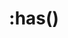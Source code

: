 ---
title: ":has()"
description: "Represents an element if any of the selectors passed as parameters match at least one element."
category: css
last_test_date: "2021-12-22"
test_url: "/tests/css-has.html"
test_results_url: ""
stats: {
    apple-mail: {
        macos: {
            "15.0":"n"
        },
        ios: {
            "15.1":"n"
        }
    },
    gmail: {
        desktop-webmail: {
            "2021-12":"n"
        },
        ios: {
            "2021-12":"u"
        },
        android: {
            "2021-12":"u"
        },
        mobile-webmail: {
            "2021-12":"u"
        }
    },
    orange: {
        desktop-webmail: {
            "2021-12":"y"
        },
        ios: {
            "2021-12":"u"
        },
        android: {
            "2021-12":"u"
        }
    },
    outlook: {
        windows: {
            "2007":"u",
            "2010":"u",
            "2013":"u",
            "2016":"u",
            "2019":"u"
        },
        windows-mail: {
            "2021-12":"u"
        },
        macos: {
            "16.56":"u"
        },
        outlook-com: {
            "2021-12":"n"
        },
        ios: {
            "2021-12":"u"
        },
        android: {
            "2021-12":"u"
        }
    },
    samsung-email: {
        android: {
            "6.0":"u"
        }
    },
    sfr: {
        desktop-webmail: {
            "2021-12":"y"
        },
        ios: {
            "2021-12":"u"
        },
        android: {
            "2021-12":"u"
        }
    },
    thunderbird: {
        macos: {
            "78.14":"u"
        }
    },
    aol: {
        desktop-webmail: {
            "2021-12":"n #1"
        },
        ios: {
            "2021-12":"u"
        },
        android: {
            "2021-12":"u"
        }
    },
    yahoo: {
        desktop-webmail: {
            "2021-12":"n #1"
        },
        ios: {
            "2021-12":"u"
        },
        android: {
            "2021-12":"u"
        }
    },
    protonmail: {
        desktop-webmail: {
            "2021-12":"n #2"
        },
        ios: {
            "2021-12":"u"
        },
        android: {
            "2021-12":"u"
        }
    },
    hey: {
        desktop-webmail: {
            "2021-12":"y"
        }
    },
    mail-ru: {
        desktop-webmail: {
            "2021-12":"n"
        }
    },
    fastmail: {
        desktop-webmail: {
            "2021-12": "n"
        }
    },
    laposte: {
        desktop-webmail: {
            "2021-12": "y"
        }
    }
}
notes: "As of december 2021, `:has()` is only supported in [Safari Technology Preview 137](https://webkit.org/blog/12156/release-notes-for-safari-technology-preview-137/)."
notes_by_num: {
    "1": "Not supported. `:has(…)` is replaced by `:has`.",
    "2": "Not supported. But the pseudo-class seems interpreted and computed server side."
}
links: {
    "Can I use: :has()":"https://caniuse.com/css-has",
    "MDN: :has()":"https://developer.mozilla.org/en-US/docs/Web/CSS/:has"
}
---